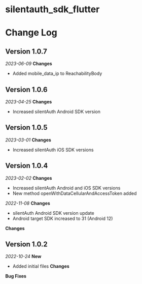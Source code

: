 # silentauth_sdk_flutter
# Change Log
## Version 1.0.7
_2023-06-09_
**Changes**
- Added mobile_data_ip to ReachabilityBody
## Version 1.0.6
_2023-04-25_
**Changes**
- Increased silentAuth Android SDK version
## Version 1.0.5
_2023-03-01_
**Changes**
- Increased silentAuth iOS SDK versions

## Version 1.0.4
_2023-02-02_
**Changes**
- Increased silentAuth Android and iOS SDK versions
- New method openWithDataCellularAndAccessToken added

_2022-11-08_
**Changes**
- silentAuth Android SDK version update
- Android target SDK increased to 31 (Android 12)

**Changes**
## Version 1.0.2
_2022-10-24_
**New**
- Added initial files
**Changes**

**Bug Fixes**

